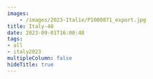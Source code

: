 ```yaml
---
images:
    - /images/2023-Italie/P1000871_export.jpg
title: Italy-40
date: 2023-09-01T16:00:48
tags:
- all
- italy2023
multipleColumn: false
hideTitle: true
---
```

